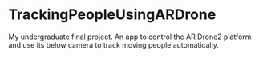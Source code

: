 # TrackingPeopleUsingARDrone
My undergraduate final project. An app to control the AR Drone2 platform and use its below camera to track moving people automatically. 
